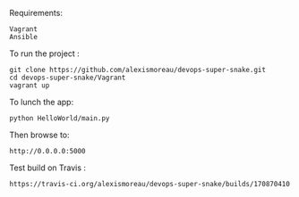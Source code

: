 Requirements:
```
Vagrant
Ansible
```

To run the project :
```
git clone https://github.com/alexismoreau/devops-super-snake.git
cd devops-super-snake/Vagrant
vagrant up
```

To lunch the app:
```
python HelloWorld/main.py
```

Then browse to: 
```
http://0.0.0.0:5000
```

Test build on Travis : 
```
https://travis-ci.org/alexismoreau/devops-super-snake/builds/170870410
```
